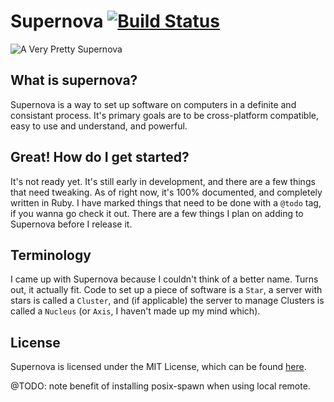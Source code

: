 # Supernova [![Build Status](https://travis-ci.org/redjazz96/supernova.png?branch=master)](https://travis-ci.org/redjazz96/supernova)

![A Very Pretty Supernova](http://www.nasa.gov/centers/goddard/images/content/280046main_CassAcomposite_HI.jpg)

## What is supernova?
Supernova is a way to set up software on computers in a definite and consistant process.
It's primary goals are to be cross-platform compatible, easy to use and understand, and
powerful.

## Great!  How do I get started?
It's not ready yet.  It's still early in development, and there are a few things that need
tweaking.  As of right now,  it's 100% documented, and completely written in Ruby.
I have marked things that need to be done with a `@todo` tag, if you wanna go check it out.
There are a few things I plan on adding to Supernova before I release it.

## Terminology
I came up with Supernova because I couldn't think of a better name.  Turns out, it actually
fit.  Code to set up a piece of software is a `Star`, a server with stars is called a
`Cluster`, and (if applicable) the server to manage Clusters is called a `Nucleus` (or
`Axis`, I haven't made up my mind which).

## License
Supernova is licensed under the MIT License, which can be found [here](LICENSE).

@TODO: note benefit of installing posix-spawn when using local remote.
